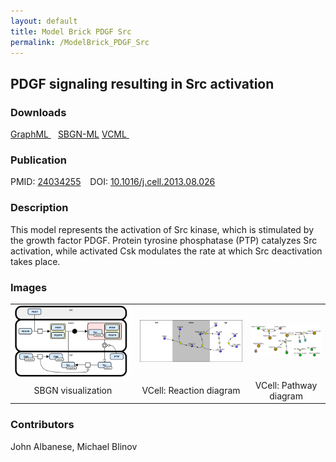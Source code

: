 ```yaml
---
layout: default
title: Model Brick PDGF Src
permalink: /ModelBrick_PDGF_Src
---
```




## PDGF signaling resulting in Src activation

### Downloads

 <a href="/modelbricks/PDGF graphML.graphml">GraphML </a> &ensp;
 <a href="/modelbricks/PDGF SBGN-ML.sbgn">SBGN-ML</a>
 <a href="/modelbricks/PDGF ModelBrick.vcml">VCML </a> &ensp; 

### Publication

PMID:  [24034255](https://www.ncbi.nlm.nih.gov/pubmed/24034255) &ensp; DOI: [10.1016/j.cell.2013.08.026](https://doi.org/10.1016/j.cell.2013.08.026)

### Description

This model represents the activation of Src kinase, which is stimulated by the growth factor PDGF. Protein tyrosine phosphatase (PTP) catalyzes Src activation, while activated Csk modulates the rate at which Src deactivation takes place.

### Images
 
 <table>
 <tr>
  <td><img align="center" src="/images/modelbricks/PDGF_ModelBrick_SBGN.PNG"/></td>
  <td><img align="center" src="/images/modelbricks/PDGF_ModelBrick_ReactionDiagram.PNG"/></td>
  <td><img align="center" src="/images/modelbricks/PDGF_ModelBrick_PathwayDiagram.PNG"/></td>
 </tr>
  <tr>
  <td align="center"> SBGN visualization </td>
  <td align="center"> VCell: Reaction diagram</td>
  <td align="center"> VCell: Pathway diagram</td>
 </tr>
 </table>


### Contributors
John Albanese, Michael Blinov
